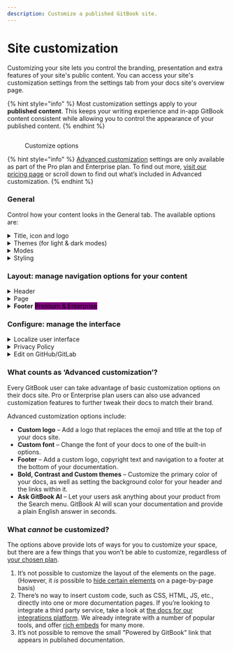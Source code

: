```yaml
---
description: Customize a published GitBook site.
---
```


# Site customization

Customizing your site lets you control the branding, presentation and extra features of your site's public content. You can access your site's customization settings from the settings tab from your docs site's overview page.

{% hint style="info" %}
Most customization settings apply to your **published content**. This keeps your writing experience and in-app GitBook content consistent while allowing you to control the appearance of your published content.
{% endhint %}

<figure><img src="../../.gitbook/assets/published-content-customization.png" alt=""><figcaption><p>Customize options</p></figcaption></figure>

{% hint style="info" %}
[Advanced customization](space-customization.md#what-counts-as-advanced-customization) settings are only available as part of the Pro plan and Enterprise plan. To find out more, [visit our pricing page](https://www.gitbook.com/pricing) or scroll down to find out what’s included in Advanced customization.
{% endhint %}

### General

Control how your content looks in the General tab. The available options are:

<details>

<summary>Title, icon and logo</summary>

**Title**\
You can set any title you choose for your space. Note: this setting will only affect the title that displays _in the published documentation_. If you want to edit the title in the GitBook app, close the customize menu and edit it at the top of the space.

**Icon**\
You can set an emoji, or upload an icon of your own. Note: this setting will only affect the icon that displays _in the published documentation_ and it’ll also be used as the favicon for the page. If you want to edit the icon used within the GitBook app, close the customize section and click on the icon at the top of the space.

**Custom logo** <mark style="background-color:purple;">Premium & Enterprise</mark>\
You can replace _both_ the published space’s title and icon with a custom logo so that your documentation better reflects your own branding — and, you can upload two versions: one for light mode, and one for dark mode.

**What’s the difference between the icon and logo options?**

The icon setting lets you upload a small, 132x132px image, which will appear _alongside_ your space title. The custom logo option lets you upload a larger image (we recommend at least 600px wide), which will completely replace any icon and title you’ve set.

</details>

<details>

<summary>Themes (for light &#x26; dark modes)</summary>

Themes let you customize the color scheme of your published content for both light and dark mode. While you can use any colors you like, it’s important to keep accessibility in mind and choose something with good contrast so your content is easy to read.

**Default theme**\
All spaces have access to this theme, where the header background color will be aligned with the background color for the rest of the space.

**Bold theme** <mark style="background-color:purple;">Premium & Enterprise</mark>\
The bold theme uses the primary color as the header background color.

**Contrast theme** <mark style="background-color:purple;">Premium & Enterprise</mark>\
The contrast theme has a dark header background color in light mode, and a light header background color in dark mode.

**Custom theme** <mark style="background-color:purple;">Premium & Enterprise</mark>\
The custom theme option lets you to set your own color preferences for the background color and link color in the header, in addition to choosing the primary color for light and dark mode.

</details>

<details>

<summary>Modes</summary>

**Show mode toggle**\
Enable this if you would like visitors to your published content to be able to manually toggle between light and dark mode. Readers can find the toggle at the bottom of any published page, both on larger screens and mobile devices.

**Default mode**\
Choose whether visitors to your published content will see it in light or dark mode initially. If **Show mode toggle** is enabled, they’ll be able to switch to the other option if they prefer. If **Show mode toggle** is disabled, they’ll only be able to see your content in the mode you choose here.

_Note: if you just want to change the theme within the GitBook app, you can do that from your **Settings**_ <picture><source srcset="../../.gitbook/assets/settings-dark.png" media="(prefers-color-scheme: dark)"><img src="../../.gitbook/assets/settings-light.png" alt="" data-size="line"></picture> _menu, which can be found at the bottom of the_ [_sidebar_](../../content-editor/editor/navigation.md#sidebar)_._

</details>

<details>

<summary>Styling</summary>

**Font family** <mark style="background-color:purple;">Premium & Enterprise</mark>\
You can choose a font family for your published content from a list of popular options.

GitBook doesn’t support uploading or linking custom fonts. If you think we’re missing a typeface that works wonderfully for headers, body copy, and captions, [let us know](../../help-and-faq/faq/support.md)!

**Corner style**\
Choose either a rounded or straight corner style, to help align your published GitBook content with your own brand’s styling preferences.

**Background**\
Switch between a plain background and a subtly tinted background that complements your [theme](space-customization.md#themes-for-light-and-dark-modes).

</details>

### Layout: manage navigation options for your content

<details>

<summary>Header</summary>

**Navigation**\
Add header links to your site. You could use header links to point to important parts of your documentation, or perhaps to link back to your main website.

You can choose what type of appearance you would like your link to have, and can choose between a normal link, primary button, and secondary button

When enabled, simply add a title and a URL for each link. We support two levels of header navigation, meaning that you can have sub-links that appear in a dropdown menu.

<img src="../../.gitbook/assets/Screenshot 2024-10-22 at 23.28.57 (1).png" alt="" data-size="original">

</details>

<details>

<summary>Page</summary>

**Pagination**\
Keep this setting on to have previous and next buttons appear at the bottom of each page in your space, or toggle it off to remove them.

</details>

<details>

<summary><strong>Footer</strong> <mark style="background-color:purple;">Premium &#x26; Enterprise</mark></summary>

Enable or disable a footer section for your space.

**Logo** <mark style="background-color:purple;">Premium & Enterprise</mark>\
Add your logo or another image in the footer.

**Copyright text** <mark style="background-color:purple;">Premium & Enterprise</mark>\
Add some brief copyright information to your footer.

**Navigation** <mark style="background-color:purple;">Premium & Enterprise</mark>\
Add links in your footer, in multiple sections. Just like with the header, you can add a title and URL for each link. Make sure to also include a section title for each section you create.

</details>

### Configure: manage the interface

<details>

<summary>Localize user interface</summary>

You can select from a list of languages to localize the user interface of your published content. This will apply translations to the **non-custom** areas of the interface.

This setting will _not_ auto-translate your actual content, but can help with matching the user interface to the language that you are writing in.

Is there a language we don’t yet offer that you would like to see included in this list? [Let us know](https://github.com/GitbookIO/gitbook/issues), or [contribute your own translation](https://www.gitbook.com/solutions/open-source)!

</details>

<details>

<summary>Privacy Policy</summary>

You can link to your own privacy policy to help visitors understand how your GitBook content uses cookies, and how you protect their privacy. If you choose not to set one, your site will default to [GitBook’s own privacy policy](https://policies.gitbook.com/privacy-and-security/statement/cookies).

</details>

<details>

<summary>Edit on GitHub/GitLab</summary>

If your space is connected to a Git repository, you can optionally show a link for your users to contribute to your documentation from your linked repository.

</details>

### What counts as ‘Advanced customization’?

Every GitBook user can take advantage of basic customization options on their docs site. Pro or Enterprise plan users can also use advanced customization features to further tweak their docs to match their brand.

Advanced customization options include:

* **Custom logo** – Add a logo that replaces the emoji and title at the top of your docs site.
* **Custom font** – Change the font of your docs to one of the built-in options.
* **Footer** – Add a custom logo, copyright text and navigation to a footer at the bottom of your documentation.
* **Bold, Contrast and Custom themes** – Customize the primary color of your docs, as well as setting the background color for your header and the links within it.
* **Ask GitBook AI** – Let your users ask anything about your product from the Search menu. GitBook AI will scan your documentation and provide a plain English answer in seconds.

### What _cannot_ be customized?

The options above provide lots of ways for you to customize your space, but there are a few things that you won’t be able to customize, regardless of [your chosen plan](../../account-management/plans/).

1. It’s not possible to customize the layout of the elements on the page. (However, it _is_ possible to [hide certain elements](page-layouts.md) on a page-by-page basis)
2. There’s no way to insert custom code, such as CSS, HTML, JS, etc., directly into one or more documentation pages. If you’re looking to integrate a third party service, take a look at [the docs for our integrations platform](https://developer.gitbook.com/). We already integrate with a number of popular tools, and offer [rich embeds](../../content-editor/blocks/embed-a-url.md) for many more.
3. It’s not possible to remove the small "Powered by GitBook" link that appears in published documentation.
